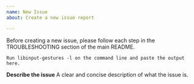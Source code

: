 ```yaml
---
name: New Issue
about: Create a new issue report

---
```


Before creating a new issue, please follow each step in the TROUBLESHOOTING section
of the main README.

```
Run libinput-gestures -l on the command line and paste the output here.
```

**Describe the issue**
A clear and concise description of what the issue is.
